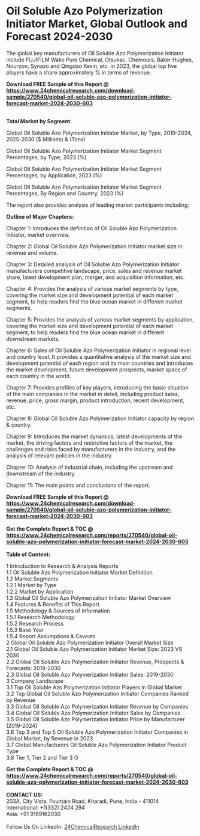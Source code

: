 <h1>Oil Soluble Azo Polymerization Initiator Market, Global Outlook and Forecast 2024-2030</h1><p>
</p><p>The global key manufacturers of Oil Soluble Azo Polymerization Initiator include FUJIFILM Wako Pure Chemical, Otsukac, Chemours, Baker Hughes, Nouryon, Synazo and Qingdao Kexin, etc. in 2023, the global top five players have a share approximately % in terms of revenue.</p><p>
</p><div><b>Download FREE Sample of this Report @ 
            <a href="https://www.24chemicalresearch.com/download-sample/270540/global-oil-soluble-azo-polymerization-initiator-forecast-market-2024-2030-603">
            https://www.24chemicalresearch.com/download-sample/270540/global-oil-soluble-azo-polymerization-initiator-forecast-market-2024-2030-603</a></b></div><br><p>
<strong>Total Market by Segment:</strong></p><p>
Global Oil Soluble Azo Polymerization Initiator Market, by Type, 2019-2024, 2025-2030 ($ Millions) &amp; (Tons)</p><p>
Global Oil Soluble Azo Polymerization Initiator Market Segment Percentages, by Type, 2023 (%)</p><p>
</p><p>
Global Oil Soluble Azo Polymerization Initiator Market Segment Percentages, by Application, 2023 (%)</p><p>
</p><p>
Global Oil Soluble Azo Polymerization Initiator Market Segment Percentages, By Region and Country, 2023 (%)</p><p>
</p><p>
The report also provides analysis of leading market participants including:</p><p>
</p><p>
</p><p>
</p><p><strong>Outline of Major Chapters:</strong></p><p>
</p><p>Chapter 1: Introduces the definition of Oil Soluble Azo Polymerization Initiator, market overview.</p><p>
Chapter 2: Global Oil Soluble Azo Polymerization Initiator market size in revenue and volume.</p><p>
Chapter 3: Detailed analysis of Oil Soluble Azo Polymerization Initiator manufacturers competitive landscape, price, sales and revenue market share, latest development plan, merger, and acquisition information, etc.</p><p>
Chapter 4: Provides the analysis of various market segments by type, covering the market size and development potential of each market segment, to help readers find the blue ocean market in different market segments.</p><p>
Chapter 5: Provides the analysis of various market segments by application, covering the market size and development potential of each market segment, to help readers find the blue ocean market in different downstream markets.</p><p>
Chapter 6: Sales of Oil Soluble Azo Polymerization Initiator in regional level and country level. It provides a quantitative analysis of the market size and development potential of each region and its main countries and introduces the market development, future development prospects, market space of each country in the world.</p><p>
Chapter 7: Provides profiles of key players, introducing the basic situation of the main companies in the market in detail, including product sales, revenue, price, gross margin, product introduction, recent development, etc.</p><p>
Chapter 8: Global Oil Soluble Azo Polymerization Initiator capacity by region &amp; country.</p><p>
Chapter 9: Introduces the market dynamics, latest developments of the market, the driving factors and restrictive factors of the market, the challenges and risks faced by manufacturers in the industry, and the analysis of relevant policies in the industry.</p><p>
Chapter 10: Analysis of industrial chain, including the upstream and downstream of the industry.</p><p>
Chapter 11: The main points and conclusions of the report.</p><div><b>Download FREE Sample of this Report @ 
            <a href="https://www.24chemicalresearch.com/download-sample/270540/global-oil-soluble-azo-polymerization-initiator-forecast-market-2024-2030-603">
            https://www.24chemicalresearch.com/download-sample/270540/global-oil-soluble-azo-polymerization-initiator-forecast-market-2024-2030-603</a></b></div><br><div><b>Get the Complete Report & TOC @ 
            <a href="https://www.24chemicalresearch.com/reports/270540/global-oil-soluble-azo-polymerization-initiator-forecast-market-2024-2030-603">
            https://www.24chemicalresearch.com/reports/270540/global-oil-soluble-azo-polymerization-initiator-forecast-market-2024-2030-603</a></b></div><br>
            <b>Table of Content:</b><p>1 Introduction to Research & Analysis Reports<br />
    1.1 Oil Soluble Azo Polymerization Initiator Market Definition<br />
    1.2 Market Segments<br />
        1.2.1 Market by Type<br />
        1.2.2 Market by Application<br />
    1.3 Global Oil Soluble Azo Polymerization Initiator Market Overview<br />
    1.4 Features & Benefits of This Report<br />
    1.5 Methodology & Sources of Information<br />
        1.5.1 Research Methodology<br />
        1.5.2 Research Process<br />
        1.5.3 Base Year<br />
        1.5.4 Report Assumptions & Caveats<br />
2 Global Oil Soluble Azo Polymerization Initiator Overall Market Size<br />
    2.1 Global Oil Soluble Azo Polymerization Initiator Market Size: 2023 VS 2030<br />
    2.2 Global Oil Soluble Azo Polymerization Initiator Revenue, Prospects & Forecasts: 2019-2030<br />
    2.3 Global Oil Soluble Azo Polymerization Initiator Sales: 2019-2030<br />
3 Company Landscape<br />
    3.1 Top Oil Soluble Azo Polymerization Initiator Players in Global Market<br />
    3.2 Top Global Oil Soluble Azo Polymerization Initiator Companies Ranked by Revenue<br />
    3.3 Global Oil Soluble Azo Polymerization Initiator Revenue by Companies<br />
    3.4 Global Oil Soluble Azo Polymerization Initiator Sales by Companies<br />
    3.5 Global Oil Soluble Azo Polymerization Initiator Price by Manufacturer (2019-2024)<br />
    3.6 Top 3 and Top 5 Oil Soluble Azo Polymerization Initiator Companies in Global Market, by Revenue in 2023<br />
    3.7 Global Manufacturers Oil Soluble Azo Polymerization Initiator Product Type<br />
    3.8 Tier 1, Tier 2 and Tier 3 O</p><div><b>Get the Complete Report & TOC @ 
            <a href="https://www.24chemicalresearch.com/reports/270540/global-oil-soluble-azo-polymerization-initiator-forecast-market-2024-2030-603">
            https://www.24chemicalresearch.com/reports/270540/global-oil-soluble-azo-polymerization-initiator-forecast-market-2024-2030-603</a></b></div><br><b>CONTACT US:</b><br>
            203A, City Vista, Fountain Road, Kharadi, Pune, India - 411014<br>
            International: +1(332) 2424 294<br>
            Asia: +91 9169162030 <br><br>
            Follow Us On LinkedIn: <a href="https://www.linkedin.com/company/24chemicalresearch/">24ChemicalResearch LinkedIn</a>